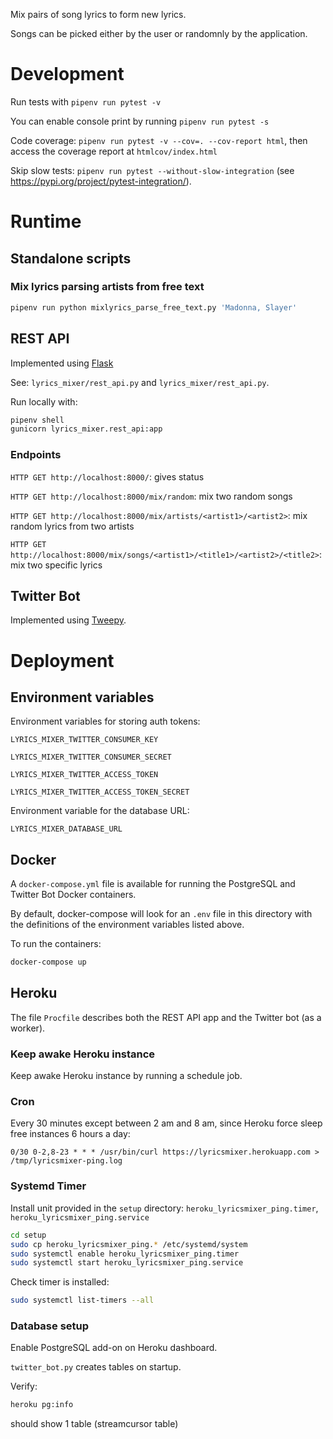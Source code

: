 Mix pairs of song lyrics to form new lyrics.

Songs can be picked either by the user or randomnly by the application.


# Development

Run tests with `pipenv run pytest -v`

You can enable console print by running `pipenv run pytest -s`

Code coverage: `pipenv run pytest -v --cov=. --cov-report html`, then access the coverage report at `htmlcov/index.html`

Skip slow tests: `pipenv run pytest --without-slow-integration` (see https://pypi.org/project/pytest-integration/).


# Runtime

## Standalone scripts

### Mix lyrics parsing artists from free text

```bash
pipenv run python mixlyrics_parse_free_text.py 'Madonna, Slayer'
```


## REST API
Implemented using [Flask](https://palletsprojects.com/p/flask/)

See: `lyrics_mixer/rest_api.py` and `lyrics_mixer/rest_api.py`.

Run locally with:

```bash
pipenv shell
gunicorn lyrics_mixer.rest_api:app
```

### Endpoints

`HTTP GET http://localhost:8000/`: gives status

`HTTP GET http://localhost:8000/mix/random`: mix two random songs

`HTTP GET http://localhost:8000/mix/artists/<artist1>/<artist2>`: mix random lyrics from two artists

`HTTP GET http://localhost:8000/mix/songs/<artist1>/<title1>/<artist2>/<title2>`: mix two specific lyrics


## Twitter Bot
Implemented using [Tweepy](https://www.tweepy.org/).


# Deployment

## Environment variables

Environment variables for storing auth tokens:

`LYRICS_MIXER_TWITTER_CONSUMER_KEY`

`LYRICS_MIXER_TWITTER_CONSUMER_SECRET`

`LYRICS_MIXER_TWITTER_ACCESS_TOKEN`

`LYRICS_MIXER_TWITTER_ACCESS_TOKEN_SECRET`

Environment variable for the database URL:

`LYRICS_MIXER_DATABASE_URL`

## Docker
A `docker-compose.yml` file is available for running the PostgreSQL and Twitter Bot Docker containers.

By default, docker-compose will look for an `.env` file in this directory with the definitions of the environment variables listed above.

To run the containers:

```bash
docker-compose up
```

## Heroku
The file `Procfile` describes both the REST API app and the Twitter bot (as a worker).

### Keep awake Heroku instance
Keep awake Heroku instance by running a schedule job.

### Cron
Every 30 minutes except between 2 am and 8 am, since Heroku force sleep free instances 6 hours a day:

`0/30 0-2,8-23 * * * /usr/bin/curl https://lyricsmixer.herokuapp.com > /tmp/lyricsmixer-ping.log`

### Systemd Timer
Install unit provided in the `setup` directory: `heroku_lyricsmixer_ping.timer`, `heroku_lyricsmixer_ping.service`

```bash
cd setup
sudo cp heroku_lyricsmixer_ping.* /etc/systemd/system
sudo systemctl enable heroku_lyricsmixer_ping.timer
sudo systemctl start heroku_lyricsmixer_ping.service
```

Check timer is installed:

```bash
sudo systemctl list-timers --all
```

### Database setup
Enable PostgreSQL add-on on Heroku dashboard.

`twitter_bot.py` creates tables on startup.

Verify:

```bash
heroku pg:info
```

should show 1 table (streamcursor table)
